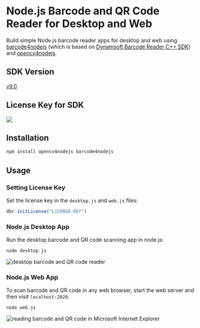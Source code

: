 # Node.js Barcode and QR Code Reader for Desktop and Web
Build simple Node.js barcode reader apps for desktop and web using [barcode4nodejs](https://www.npmjs.com/package/barcode4nodejs) (which is based on [Dynamsoft Barcode Reader C++ SDK](https://www.dynamsoft.com/barcode-reader/overview/)) and [opencv4nodejs](https://www.npmjs.com/package/opencv4nodejs).

## SDK Version
[v9.0](https://www.dynamsoft.com/barcode-reader/downloads)

## License Key for SDK
[![](https://img.shields.io/badge/Get-30--day%20FREE%20Trial-blue)](https://www.dynamsoft.com/customer/license/trialLicense/?product=dbr)

## Installation

```bash
npm install opencv4nodejs barcode4nodejs
```

## Usage

### Setting License Key
Set the license key in the `desktop.js` and `web.js` files:

```js
dbr.initLicense("LICENSE-KEY")
```

### Node.js Desktop App
Run the desktop barcode and QR code scanning app in node.js:

```
node desktop.js
```

![desktop barcode and QR code reader](https://www.dynamsoft.com/codepool/wp-content/uploads/2020/07/nodejs-barcode-opencv-webcam.png)

### Node.js Web App
To scan barcode and QR code in any web browser, start the web server and then visit `localhost:2020`:

```
node web.js
```

![reading barcode and QR code in Microsoft Internet Explorer](https://www.dynamsoft.com/codepool/wp-content/uploads/2020/07/opencv-nodejs-barcode-web.png)
